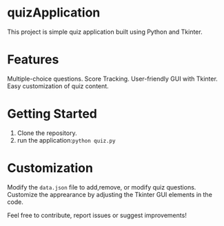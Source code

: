 
# quizApplication
This project is simple quiz application built using Python and Tkinter.

# Features 
Multiple-choice questions.
Score Tracking.
User-friendly GUI with Tkinter.
Easy customization of quiz content.

# Getting Started
1. Clone the repository.
2. run the application:`python quiz.py`

# Customization
Modify the `data.json` file to add,remove, or modify quiz questions.
Customize the apprearance by adjusting the Tkinter GUI elements in the code.

Feel free to contribute, report issues or suggest improvements!
